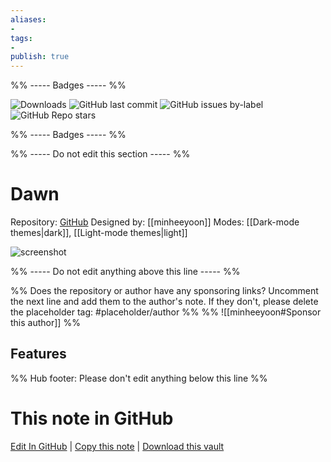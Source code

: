 ```yaml
---
aliases:
- 
tags: 
- 
publish: true
---
```


%% ----- Badges ----- %%

![Downloads](https://img.shields.io/badge/downloads-5014-573E7A?style=for-the-badge&logo=)
![GitHub last commit](https://img.shields.io/github/last-commit/minheeyoon/Dawn?color=573E7A&label=last%20update&logo=github&style=for-the-badge)
![GitHub issues by-label](https://img.shields.io/github/issues/minheeyoon/Dawn/help%20wanted?color=573E7A&logo=github&style=for-the-badge) 
![GitHub Repo stars](https://img.shields.io/github/stars/minheeyoon/Dawn?color=573E7A&logo=github&style=for-the-badge)

%% ----- Badges ----- %%

%% ----- Do not edit this section ----- %%

# Dawn

Repository: [GitHub](https://github.com/minheeyoon/Dawn)
Designed by: [[minheeyoon]]
Modes: [[Dark-mode themes|dark]], [[Light-mode themes|light]]



![screenshot](https://github.com/minheeyoon/Dawn/raw/HEAD/assets/00-screenshot-small.png)

%% ----- Do not edit anything above this line ----- %% 

%% Does the repository or author have any sponsoring links? Uncomment the next line and add them to the author's note. If they don't, please delete the placeholder tag: #placeholder/author %%
%% ![[minheeyoon#Sponsor this author]] %%


## Features



%% Hub footer: Please don't edit anything below this line %%

# This note in GitHub

<span class="git-footer">[Edit In GitHub](https://github.dev/obsidian-community/obsidian-hub/blob/main/02%20-%20Community%20Expansions/02.05%20All%20Community%20Expansions/Themes/Dawn.md "git-hub-edit-note") | [Copy this note](https://raw.githubusercontent.com/obsidian-community/obsidian-hub/main/02%20-%20Community%20Expansions/02.05%20All%20Community%20Expansions/Themes/Dawn.md "git-hub-copy-note") | [Download this vault](https://github.com/obsidian-community/obsidian-hub/archive/refs/heads/main.zip "git-hub-download-vault") </span>
